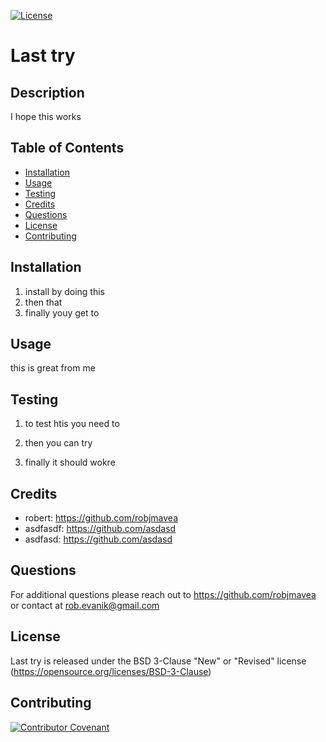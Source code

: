 
[![License](https://img.shields.io/badge/License-BSD_3--Clause-blue.svg)](https://opensource.org/licenses/BSD-3-Clause)
# Last try

## Description 

I hope this works


## Table of Contents 

* [Installation](#installation)
* [Usage](#usage)
* [Testing](#testing)
* [Credits](#credits)
* [Questions](#Questions)
* [License](#license)
* [Contributing](#Contributing)


## Installation

1. install by doing this
1. then that
1. finally youy get to 


## Usage 

this is great from me


## Testing

1. to test htis you need to

1. then you can try

1. finally it should wokre


## Credits

* robert: https://github.com/robjmavea
* asdfasdf: https://github.com/asdasd
* asdfasd: https://github.com/asdasd


## Questions

For additional questions please reach out to  https://github.com/robjmavea or contact at rob.evanik@gmail.com

## License

Last try is released under the BSD 3-Clause "New" or "Revised" license (https://opensource.org/licenses/BSD-3-Clause)


## Contributing

[![Contributor Covenant](https://img.shields.io/badge/Contributor%20Covenant-2.1-4baaaa.svg)](code_of_conduct.md)

